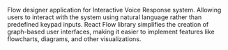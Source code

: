 Flow designer application for Interactive Voice Response system. Allowing users to interact with the system using natural language rather than predefined keypad inputs. React Flow library simplifies the creation of graph-based user interfaces, making it easier to implement features like flowcharts, diagrams, and other visualizations.

